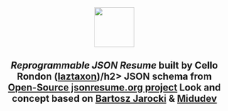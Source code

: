 <div align="center">
<img src="logo.png" height="90px" width="auto" /> 
<h2>
    <em>Reprogrammable JSON Resume</em> built by Cello Rondon (<a href="https://github.com/laztaxon">laztaxon</a>)/h2>
JSON schema from <a href="https://jsonresume.org/schema/">Open-Source jsonresume.org project</a>
Look and concept based on <a href="https://github.com/BartoszJarocki/cv">Bartosz Jarocki</a> & <a href="https://github.com/midudev">Midudev</a>
